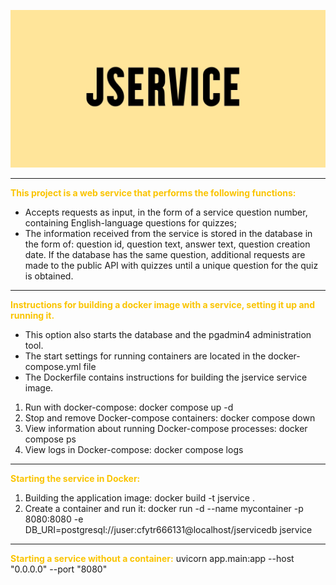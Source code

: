 ![](img_for_readme/main.jpg)
____
**<span style='color:rgb(250, 196, 0)'>This project is a web service that performs the following functions:</span>**
+ Accepts requests as input, in the form of a service question number, containing English-language questions for quizzes; 
+ The information received from the service is stored in the database in the form of: question id, question text, answer text, question creation date. 
   If the database has the same question, additional requests are made to the public API with quizzes until a unique question for the quiz is obtained.
____
**<span style='color:rgb(250, 196, 0)'>Instructions for building a docker image with a service, setting it up and running it.</span>**
+ This option also starts the database and the pgadmin4 administration tool.
+ The start settings for running containers are located in the docker-compose.yml file
+ The Dockerfile contains instructions for building the jservice service image.
1. Run with docker-compose: docker compose up -d
2. Stop and remove Docker-compose containers: docker compose down
3. View information about running Docker-compose processes: docker compose ps
4. View logs in Docker-compose: docker compose logs
____
**<span style='color:rgb(250, 196, 0)'>Starting the service in Docker:</span>**
1. Building the application image: docker build -t jservice .
2. Create a container and run it: docker run -d --name mycontainer -p 8080:8080 -e DB_URI=postgresql://juser:cfytr666131@localhost/jservicedb jservice
____
**<span style='color:rgb(250, 196, 0)'>Starting a service without a container:</span>**
uvicorn app.main:app --host "0.0.0.0" --port "8080"